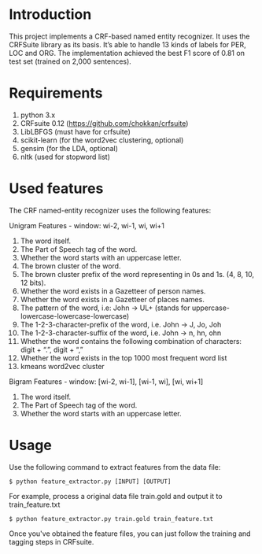 # Introduction

This project implements a CRF-based named entity recognizer. It uses the CRFSuite library as its basis. It’s able to handle 13 kinds of labels for PER, LOC and ORG. The implementation achieved the best F1 score of 0.81 on test set (trained on 2,000 sentences). 

# Requirements
1. python 3.x
2. CRFsuite 0.12 (https://github.com/chokkan/crfsuite)
3. LibLBFGS (must have for crfsuite)
4. scikit-learn (for the word2vec clustering, optional)
5. gensim (for the LDA, optional)
6. nltk (used for stopword list)

# Used features

The CRF named-entity recognizer uses the following features:
 
Unigram Features - window: wi-2, wi-1, wi, wi+1
1. The word itself.
2. The Part of Speech tag of the word.
3. Whether the word starts with an uppercase letter.
4. The brown cluster of the word.
5. The brown cluster prefix of the word representing in 0s and 1s.  (4, 8, 10, 12 bits).
6. Whether the word exists in a Gazetteer of person names.
7. Whether the word exists in a Gazetteer of places names.
8. The pattern of the word, i.e: John -> UL+ (stands for uppercase-lowercase-lowercase-lowercase)
9. The 1-2-3-character-prefix of the word, i.e. John -> J, Jo, Joh
10. The 1-2-3-character-suffix of the word, i.e. John -> n, hn, ohn
11. Whether the word contains the following combination of characters: digit + “.”, digit + “,”
12. Whether the word exists in the top 1000 most frequent word list
13. kmeans word2vec cluster

Bigram Features - window: [wi-2, wi-1], [wi-1, wi], [wi, wi+1] 
1. The word itself.
2. The Part of Speech tag of the word.
3. Whether the word starts with an uppercase letter.

# Usage

Use the following command to extract features from the data file: 
    
    $ python feature_extractor.py [INPUT] [OUTPUT]

For example, process a original data file train.gold and output it to train_feature.txt
    
    $ python feature_extractor.py train.gold train_feature.txt

Once you've obtained the feature files, you can just follow the training and tagging steps in CRFsuite.
